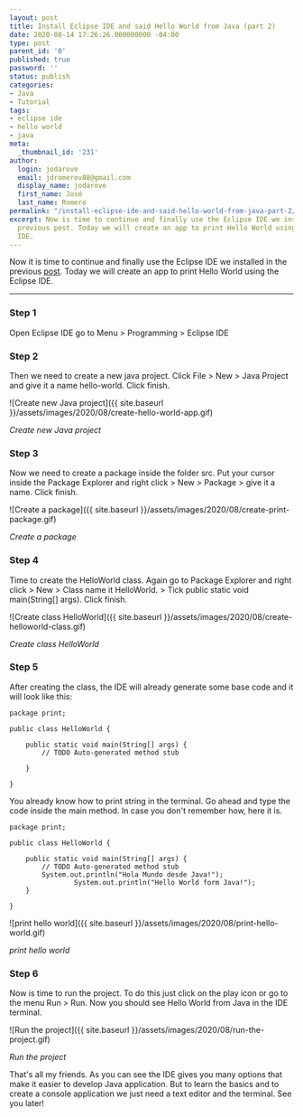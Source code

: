 ```yaml
---
layout: post
title: Install Eclipse IDE and said Hello World from Java (part 2)
date: 2020-08-14 17:26:26.000000000 -04:00
type: post
parent_id: '0'
published: true
password: ''
status: publish
categories:
- Java
- Tutorial
tags:
- eclipse ide
- hello world
- java
meta:
  _thumbnail_id: '231'
author:
  login: jodarove
  email: jdromerov88@gmail.com
  display_name: jodarove
  first_name: José
  last_name: Romero
permalink: "/install-eclipse-ide-and-said-hello-world-from-java-part-2/"
excerpt: Now is time to continue and finally use the Eclipse IDE we installed in the
  previous post. Today we will create an app to print Hello World using the Eclipse
  IDE.
---
```

<!-- wp:paragraph -->

Now it is time to continue and finally use the Eclipse IDE we installed in the previous [post](/install-eclipse-ide-and-said-hello-world-from-java/). Today we will create an app to print Hello World using the Eclipse IDE.

<!-- /wp:paragraph -->

<!-- wp:separator -->

* * *
<!-- /wp:separator -->

<!-- wp:heading {"level":3} -->

### Step 1

<!-- /wp:heading -->

<!-- wp:paragraph -->

Open Eclipse IDE go to Menu \> Programming \> Eclipse IDE

<!-- /wp:paragraph -->

<!-- wp:heading {"level":3} -->

### Step 2

<!-- /wp:heading -->

<!-- wp:paragraph -->

Then we need to create a new java project. Click File \> New \> Java Project and give it a name hello-world. Click finish.

<!-- /wp:paragraph -->

<!-- wp:image {"sizeSlug":"large"} -->

![Create new Java project]({{ site.baseurl }}/assets/images/2020/08/create-hello-world-app.gif)  

_Create new Java project_

<!-- /wp:image -->

<!-- wp:heading {"level":3} -->

### Step 3

<!-- /wp:heading -->

<!-- wp:paragraph -->

Now we need to create a package inside the folder src. Put your cursor inside the Package Explorer and right click \> New \> Package \> give it a name. Click finish.

<!-- /wp:paragraph -->

<!-- wp:image {"sizeSlug":"large"} -->

![Create a package]({{ site.baseurl }}/assets/images/2020/08/create-print-package.gif)  

_Create a package_

<!-- /wp:image -->

<!-- wp:heading {"level":3} -->

### Step 4

<!-- /wp:heading -->

<!-- wp:paragraph -->

Time to create the HelloWorld class. Again go to Package Explorer and right click \> New \> Class name it HelloWorld. \> Tick public static void main(String[] args). Click finish.

<!-- /wp:paragraph -->

<!-- wp:image {"sizeSlug":"large"} -->

![Create class HelloWorld]({{ site.baseurl }}/assets/images/2020/08/create-helloworld-class.gif)  

_Create class HelloWorld_

<!-- /wp:image -->

<!-- wp:heading {"level":3} -->

### Step 5

<!-- /wp:heading -->

<!-- wp:paragraph -->

After creating the class, the IDE will already generate some base code and it will look like this:

<!-- /wp:paragraph -->

<!-- wp:code -->

```
package print;

public class HelloWorld {

	public static void main(String[] args) {
		// TODO Auto-generated method stub
		
	}

}
```

<!-- /wp:code -->

<!-- wp:paragraph -->

You already know how to print string in the terminal. Go ahead and type the code inside the main method. In case you don't remember how, here it is.

<!-- /wp:paragraph -->

<!-- wp:code -->

```
package print;

public class HelloWorld {

	public static void main(String[] args) {
		// TODO Auto-generated method stub
		System.out.println("Hola Mundo desde Java!");
                System.out.println("Hello World form Java!");
	}

}
```

<!-- /wp:code -->

<!-- wp:image {"sizeSlug":"large"} -->

![print hello world]({{ site.baseurl }}/assets/images/2020/08/print-hello-world.gif)  

_print hello world_

<!-- /wp:image -->

<!-- wp:heading {"level":3} -->

### Step 6

<!-- /wp:heading -->

<!-- wp:paragraph -->

Now is time to run the project. To do this just click on the play icon or go to the menu Run \> Run. Now you should see Hello World from Java in the IDE terminal.

<!-- /wp:paragraph -->

<!-- wp:image {"sizeSlug":"large"} -->

![Run the project]({{ site.baseurl }}/assets/images/2020/08/run-the-project.gif)  

_Run the project_

<!-- /wp:image -->

<!-- wp:paragraph -->

That's all my friends. As you can see the IDE gives you many options that make it easier to develop Java application. But to learn the basics and to create a console application we just need a text editor and the terminal. See you later!

<!-- /wp:paragraph -->

<!-- wp:paragraph -->

<!-- /wp:paragraph -->

